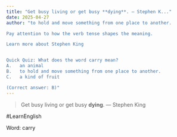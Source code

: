 ```yaml
---
title: "Get busy living or get busy **dying**. — Stephen K..."
date: 2025-04-27
author: "to hold and move something from one place to another.

Pay attention to how the verb tense shapes the meaning.

Learn more about Stephen King


Quick Quiz: What does the word carry mean?
A.   an animal
B.   to hold and move something from one place to another.
C.   a kind of fruit

(Correct answer: B)"
---
```


> Get busy living or get busy **dying**. — Stephen King

#LearnEnglish

Word: carry

